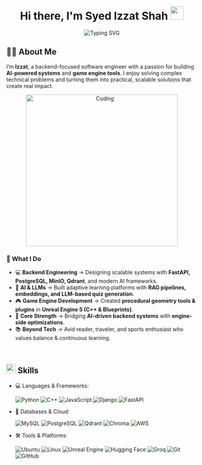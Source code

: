 <h1 align="center">Hi there, I'm Syed Izzat Shah <img src="https://media.giphy.com/media/hvRJCLFzcasrR4ia7z/giphy.gif" width="35"></h1>

<div align="center">
  
![Typing SVG](https://readme-typing-svg.herokuapp.com?font=ROBOT&size=25&color=39FF14&background=000000&center=true&vCenter=true&width=490&lines=Welcome+to+my+GitHub+profile...!;Software+Engineer;AI+%2B+Backend+Developer;Unreal+Engine+Specialist;Exploring+AI+%26+Beyond!)




</div>

## 🧑‍💻 About Me  

<p align="left">
I’m <b>Izzat</b>, a backend-focused software engineer with a passion for building <b>AI-powered systems</b> and <b>game engine tools</b>.  
I enjoy solving complex technical problems and turning them into practical, scalable solutions that create real impact.  
</p>

<p align="center">
  <img src="https://user-images.githubusercontent.com/74038190/212749695-a6817c5a-a794-462b-afca-1b5ce7dd5e63.gif" width="400" alt="Coding">
</p>

### 🔹 What I Do  
- 💻 **Backend Engineering** → Designing scalable systems with **FastAPI, PostgreSQL, MinIO, Qdrant**, and modern AI frameworks.  
- 🤖 **AI & LLMs** → Built adaptive learning platforms with **RAG pipelines, embeddings, and LLM-based quiz generation**.  
- 🎮 **Game Engine Development** → Created **procedural geometry tools & plugins** in **Unreal Engine 5 (C++ & Blueprints)**.  
- 🚀 **Core Strength** → Bridging **AI-driven backend systems** with **engine-side optimizations**.  
- 📚 **Beyond Tech** → Avid reader, traveler, and sports enthusiast who values balance & continuous learning.  


<br>

## <img src="https://media2.giphy.com/media/QssGEmpkyEOhBCb7e1/giphy.gif?cid=ecf05e47a0n3gi1bfqntqmob8g9aid1oyj2wr3ds3mg700bl&rid=giphy.gif" width ="25"><b> Skills</b>

<p align="center">

- 💻 Languages & Frameworks:
    
    ![Python](https://img.shields.io/badge/python-3670A0?style=for-the-badge&logo=python&logoColor=ffdd54)
    ![C++](https://img.shields.io/badge/c++-%2300599C.svg?style=for-the-badge&logo=c%2B%2B&logoColor=white)
    ![JavaScript](https://img.shields.io/badge/javascript-%23323330.svg?style=for-the-badge&logo=javascript&logoColor=%23F7DF1E)
    ![Django](https://img.shields.io/badge/django-%23092E20.svg?style=for-the-badge&logo=django&logoColor=white)
    ![FastAPI](https://img.shields.io/badge/FastAPI-005571?style=for-the-badge&logo=fastapi)
    
- 💾 Databases & Cloud:

    ![MySQL](https://img.shields.io/badge/mysql-%2300f.svg?style=for-the-badge&logo=mysql&logoColor=white)
    ![PostgreSQL](https://img.shields.io/badge/postgresql-%23316192.svg?style=for-the-badge&logo=postgresql&logoColor=white)
    ![Qdrant](https://img.shields.io/badge/Qdrant-DC244C?style=for-the-badge&logo=qdrant&logoColor=white)
    ![Chroma](https://img.shields.io/badge/Chroma-FF6B6B?style=for-the-badge&logo=chroma&logoColor=white)
    ![AWS](https://img.shields.io/badge/AWS-%23FF9900.svg?style=for-the-badge&logo=amazon-aws&logoColor=white)
    
- 🛠️ Tools & Platforms:

    ![Ubuntu](https://img.shields.io/badge/Ubuntu-E95420?style=for-the-badge&logo=ubuntu&logoColor=white)
    ![Linux](https://img.shields.io/badge/Linux-FCC624?style=for-the-badge&logo=linux&logoColor=black)
    ![Unreal Engine](https://img.shields.io/badge/unrealengine-%23313131.svg?style=for-the-badge&logo=unrealengine&logoColor=white)
    ![Hugging Face](https://img.shields.io/badge/🤗%20Hugging%20Face-FFD21E?style=for-the-badge&logoColor=black)
    ![Groq](https://img.shields.io/badge/Groq-F55036?style=for-the-badge&logoColor=white)
    ![Git](https://img.shields.io/badge/git-%23F05033.svg?style=for-the-badge&logo=git&logoColor=white)
    ![GitHub](https://img.shields.io/badge/github-%23121011.svg?style=for-the-badge&logo=github&logoColor=white)
</p>

</div>
